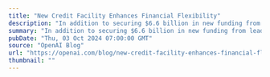 ```yaml
---
title: "New Credit Facility Enhances Financial Flexibility"
description: "In addition to securing $6.6 billion in new funding from leading investors, we have established a new $4 billion credit facility with leading banks, including JPMorgan Chase, Citi, Goldman Sachs, Morgan Stanley, Santander, Wells Fargo, SMBC, UBS, and HSBC."
summary: "In addition to securing $6.6 billion in new funding from leading investors, we have established a new $4 billion credit facility with leading banks, including JPMorgan Chase, Citi, Goldman Sachs, Morgan Stanley, Santander, Wells Fargo, SMBC, UBS, and HSBC."
pubDate: "Thu, 03 Oct 2024 07:00:00 GMT"
source: "OpenAI Blog"
url: "https://openai.com/blog/new-credit-facility-enhances-financial-flexibility"
thumbnail: ""
---
```


